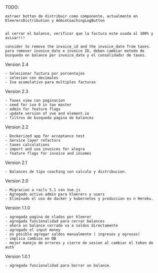 TODO:
    
    extraer botton de distribuir como componente, actualmente en KleerersDistribution y AdminCoachingLogButton
    
    
    al cerrar el balance, verificar que la factura este usada al 100% y avisar!!!
    
    consider to remove the invoice_id and the invoice_date from taxes.
    para remover invoice_date e invoice ID, deben cambiar metodo de busqueda en balance por invoice_date y el consolidador de taxes.
    
Version 2.4
    
    - Selecionar factura por porcentajes
    - selecion con decimales
    - Iva acumulativo para multiples facturas
        
    
Version 2.3

    - Taxes view con paginacion
    - seed for iva 0 in tax master
    - admin for feature flags
    - update version of vue and element.io
    - filtros de busqueda pagina de balances

Version 2.2
   
    - Dockerized app for acceptance test
    - Service layer refactors
    - taxes calculations
    - import and use invoices for alegra
    - feature flags for invoice and incomes

Version 2.1
    
    - Balances de tipo coaching con calculo y distribucion.

Version 2.0

    - Migracion a rails 5.1 con Vue.js 
    - Agregado active admin para kleerers y users
    - Eliminado el uso de docker y kubernetes y produccion es n Heroku.

Version 1.1.0

    - agregada pagina de slados por kleerer
    - agregada funcionalidad para cerrar balances
    - ahora un balance cerrado va a saldos directamente
    - agregado el input money
    - es posible agregar saldos manualmente ( ingresos y egresos)
    - implica cambios en DB
    - mejor manejo de errores y cierre de sesion al cambiar el token de auth

Version 1.0.1

    - agregada funcionalidad para borrar un balance.
